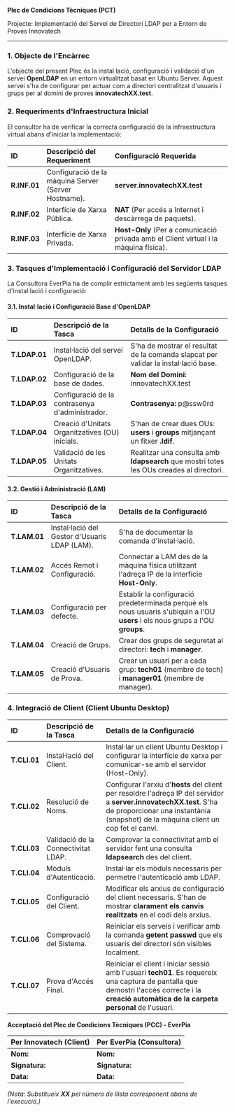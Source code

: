 **Plec de Condicions Tècniques (PCT)**

Projecte: Implementació del Servei de Directori LDAP per a Entorn de Proves Innovatech


---

### **1\. Objecte de l'Encàrrec**

L'objecte del present Plec és la instal·lació, configuració i validació d'un servei **OpenLDAP** en un entorn virtualitzat basat en Ubuntu Server. Aquest servei s'ha de configurar per actuar com a directori centralitzat d'usuaris i grups per al domini de proves **innovatechXX.test**.

### **2\. Requeriments d'Infraestructura Inicial**

El consultor ha de verificar la correcta configuració de la infraestructura virtual abans d'iniciar la implementació:

| ID | Descripció del Requeriment | Configuració Requerida |
| :---- | :---- | :---- |
| **R.INF.01** | Configuració de la màquina Server (Server Hostname). | **server.innovatechXX.test** |
| **R.INF.02** | Interfície de Xarxa Pública. | **NAT** (Per accés a Internet i descàrrega de paquets). |
| **R.INF.03** | Interfície de Xarxa Privada. | **Host-Only** (Per a comunicació privada amb el Client virtual  i la màquina física). |

### 

### 

### **3\. Tasques d'Implementació i Configuració del Servidor LDAP**

La Consultora EverPia ha de complir estrictament amb les següents tasques d'instal·lació i configuració:

#### **3.1. Instal·lació i Configuració Base d'OpenLDAP**

| ID | Descripció de la Tasca | Detalls de la Configuració |
| :---- | :---- | :---- |
| **T.LDAP.01** | Instal·lació del servei OpenLDAP. | S'ha de mostrar el resultat de la comanda slapcat per validar la instal·lació base. |
| **T.LDAP.02** | Configuració de la base de dades. | **Nom del Domini:** innovatechXX.test |
| **T.LDAP.03** | Configuració de la contrasenya d'administrador. | **Contrasenya:** p@ssw0rd |
| **T.LDAP.04** | Creació d'Unitats Organitzatives (OU) inicials. | S'han de crear dues OUs: **users** i **groups** mitjançant un fitxer **.ldif**. |
| **T.LDAP.05** | Validació de les Unitats Organitzatives. | Realitzar una consulta amb **ldapsearch** que mostri totes les OUs creades al directori. |

#### **3.2. Gestió i Administració (LAM)**

| ID | Descripció de la Tasca | Detalls de la Configuració |
| :---- | :---- | :---- |
| **T.LAM.01** | Instal·lació del Gestor d'Usuaris LDAP (LAM). | S'ha de documentar la comanda d'instal·lació. |
| **T.LAM.02** | Accés Remot i Configuració. | Connectar a LAM des de la màquina física utilitzant l'adreça IP de la interfície **Host-Only**. |
| **T.LAM.03** | Configuració per defecte. | Establir la configuració predeterminada perquè els nous usuaris s'ubiquin a l'OU **users** i els nous grups a l'OU **groups**. |
| **T.LAM.04** | Creació de Grups. | Crear dos grups de seguretat al directori: **tech** i **manager**. |
| **T.LAM.05** | Creació d'Usuaris de Prova. | Crear un usuari per a cada grup: **tech01** (membre de tech) i **manager01** (membre de manager). |

### 

### 

### 

### 

### 

### **4\. Integració de Client (Client Ubuntu Desktop)**

| ID | Descripció de la Tasca | Detalls de la Configuració |
| :---- | :---- | :---- |
| **T.CLI.01** | Instal·lació del Client. | Instal·lar un client Ubuntu Desktop i configurar la interfície de xarxa per comunicar-se amb el servidor (Host-Only). |
| **T.CLI.02** | Resolució de Noms. | Configurar l'arxiu d'**hosts** del client per resoldre l'adreça IP del servidor a **server.innovatechXX.test**. S'ha de proporcionar una instantània (snapshot) de la màquina client un cop fet el canvi. |
| **T.CLI.03** | Validació de la Connectivitat LDAP. | Comprovar la connectivitat amb el servidor fent una consulta **ldapsearch** des del client. |
| **T.CLI.04** | Mòduls d'Autenticació. | Instal·lar els mòduls necessaris per permetre l'autenticació amb LDAP. |
| **T.CLI.05** | Configuració del Client. | Modificar els arxius de configuració del client necessaris. S'han de mostrar **clarament els canvis realitzats** en el codi dels arxius. |
| **T.CLI.06** | Comprovació del Sistema. | Reiniciar els serveis i verificar amb la comanda **getent passwd** que els usuaris del directori són visibles localment. |
| **T.CLI.07** | Prova d'Accés Final. | Reiniciar el client i iniciar sessió amb l'usuari **tech01**. Es requereix una captura de pantalla que demostri l'accés correcte i la **creació automàtica de la carpeta personal** de l'usuari. |

**Acceptació del Plec de Condicions Tècniques (PCC) \- EverPia**

| Per Innovatech (Client) | Per EverPia (Consultora) |
| :---- | :---- |
| **Nom:** | **Nom:** |
| **Signatura:** | **Signatura:** |
| **Data:** | **Data:** |

*(Nota: Substitueix **XX** pel número de llista corresponent abans de l'execució.)*

